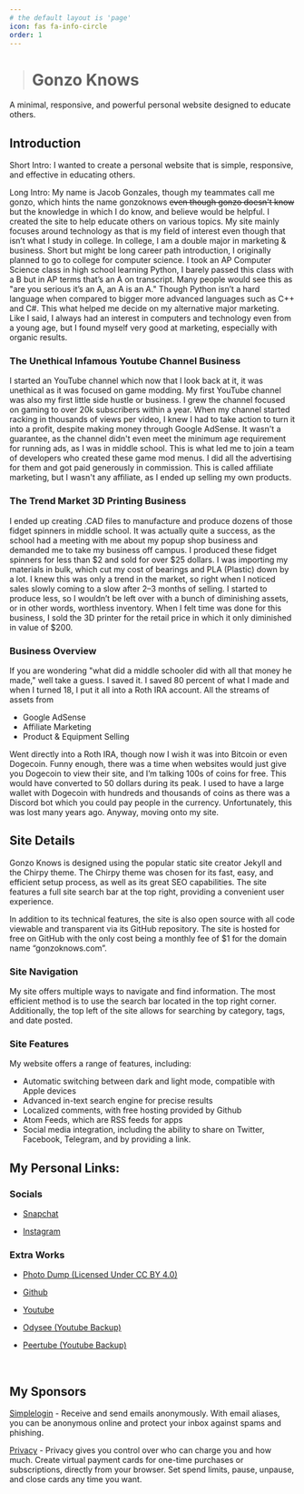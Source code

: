 ```yaml
---
# the default layout is 'page'
icon: fas fa-info-circle
order: 1
---
```


> # Gonzo Knows
A minimal, responsive, and powerful personal website designed to educate others.

## Introduction
Short Intro: I wanted to create a personal website that is simple, responsive, and effective in educating others. 

Long Intro: My name is Jacob Gonzales, though my teammates call me gonzo, which hints the name gonzoknows ~~even though gonzo doesn't know~~ but the knowledge in which I do know, and believe would be helpful. I created the site to help educate others on various topics. My site mainly focuses around technology as that is my field of interest even though that isn’t what I study in college. In college, I am a double major in marketing & business. Short but might be long career path introduction, I originally planned to go to college for computer science. I took an AP Computer Science class in high school learning Python, I barely passed this class with a B but in AP terms that’s an A on transcript. Many people would see this as "are you serious it’s an A, an A is an A." Though Python isn’t a hard language when compared to bigger more advanced languages such as C++ and C#. This what helped me decide on my alternative major marketing. Like I said, I always had an interest in computers and technology even from a young age, but I found myself very good at marketing, especially with organic results.

### The Unethical Infamous Youtube Channel Business
I started an YouTube channel which now that I look back at it, it was unethical as it was focused on game modding. My first YouTube channel was also my first little side hustle or business. I grew the channel focused on gaming to over 20k subscribers within a year. When my channel started racking in thousands of views per video, I knew I had to take action to turn it into a profit, despite making money through Google AdSense. It wasn't a guarantee, as the channel didn't even meet the minimum age requirement for running ads, as I was in middle school. This is what led me to join a team of developers who created these game mod menus. I did all the advertising for them and got paid generously in commission. This is called affiliate marketing, but I wasn't any affiliate, as I ended up selling my own products.  

### The Trend Market 3D Printing Business
I ended up creating .CAD files to manufacture and produce dozens of those fidget spinners in middle school. It was actually quite a success, as the school had a meeting with me about my popup shop business and demanded me to take my business off campus. I produced these fidget spinners for less than $2 and sold for over $25 dollars. I was importing my materials in bulk, which cut my cost of bearings and PLA (Plastic) down by a lot. I knew this was only a trend in the market, so right when I noticed sales slowly coming to a slow after 2–3 months of selling. I started to produce less, so I wouldn’t be left over with a bunch of diminishing assets, or in other words, worthless inventory. When I felt time was done for this business, I sold the 3D printer for the retail price in which it only diminished in value of $200.

### Business Overview
If you are wondering "what did a middle schooler did with all that money he made," well take a guess. I saved it. I saved 80 percent of what I made and when I turned 18, I put it all into a Roth IRA account. All the streams of assets from
- Google AdSense
- Affiliate Marketing
- Product & Equipment Selling

Went directly into a Roth IRA, though now I wish it was into Bitcoin or even Dogecoin. Funny enough, there was a time when websites would just give you Dogecoin to view their site, and I’m talking 100s of coins for free. This would have converted to 50 dollars during its peak. I used to have a large wallet with Dogecoin with hundreds and thousands of coins as there was a Discord bot which you could pay people in the currency. Unfortunately, this was lost many years ago. Anyway, moving onto my site.

## Site Details
Gonzo Knows is designed using the popular static site creator Jekyll and the Chirpy theme. The Chirpy theme was chosen for its fast, easy, and efficient setup process, as well as its great SEO capabilities. The site features a full site search bar at the top right, providing a convenient user experience.

In addition to its technical features, the site is also open source with all code viewable and transparent via its GitHub repository. The site is hosted for free on GitHub with the only cost being a monthly fee of $1 for the domain name “gonzoknows.com”.

### Site Navigation

My site offers multiple ways to navigate and find information. The most efficient method is to use the search bar located in the top right corner. Additionally, the top left of the site allows for searching by category, tags, and date posted.

### Site Features 

My website offers a range of features, including:

- Automatic switching between dark and light mode, compatible with Apple devices
- Advanced in-text search engine for precise results
- Localized comments, with free hosting provided by Github
- Atom Feeds, which are RSS feeds for apps
- Social media integration, including the ability to share on Twitter, Facebook, Telegram, and by providing a link.

## My Personal Links:

### **Socials**

- [Snapchat](https://www.snapchat.com/add/jacobggonzales)

- [Instagram](https://www.instagram.com/jacobgonzales20/)

### **Extra Works**

- [Photo Dump (Licensed Under CC BY 4.0)](https://drive.google.com/drive/folders/1Li7j6qoiVvowXZtEbYRDx5TxOIDbgeUO) 

- [Github](https://github.com/gonzoknows)

- [Youtube](https://www.youtube.com/@gonzoknows)

- [Odysee (Youtube Backup)](https://odysee.com/@gonzoknows:5)

- [Peertube (Youtube Backup)](https://tilvids.com/c/gonzoknows)

<br>

## **My Sponsors**

[Simplelogin](https://simplelogin.io?slref=jacobgonzales) -  Receive and send emails anonymously. With email aliases, you can be anonymous online and protect your inbox against spams and phishing.


[Privacy](https://privacy.com/join/QH273) - Privacy gives you control over who can charge you and how much. Create virtual payment cards for one-time purchases or subscriptions, directly from your browser. Set spend limits, pause, unpause, and close cards any time you want. 
